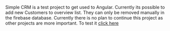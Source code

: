 Simple CRM is a test project to get used to Angular. Currently its possible to add new Customers to overview list. They can only be removed manually in the firebase database. Currently there is no plan to continue this project as other projects are more important.
To test it [click here](https://vercel.com/danielrolfs/simple-crm)
